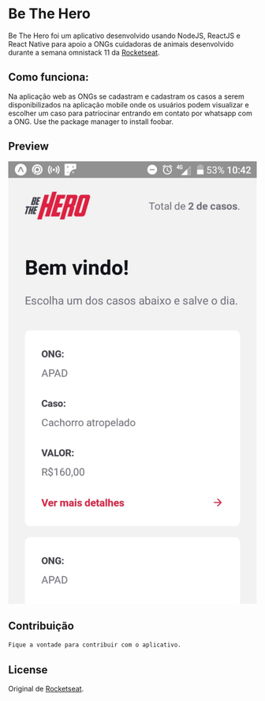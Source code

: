 # Be The Hero
Be The Hero foi um aplicativo desenvolvido usando NodeJS, ReactJS e React Native para apoio a ONGs cuidadoras de animais desenvolvido durante a semana omnistack 11 da [Rocketseat](https://Rocketseat.com.br).

## Como funciona:

Na aplicação web as ONGs se cadastram e cadastram os casos a serem disponibilizados na aplicação mobile onde os usuários podem visualizar e escolher um caso para patriocinar entrando em contato por whatsapp com a ONG.
Use the package manager to install foobar.

## Preview

![Preview01](images/preview01.jpeg)

## Contribuição
```bash
Fique a vontade para contribuir com o aplicativo.
```

## License
Original de [Rocketseat](https://Rocketseat.com.br). 
